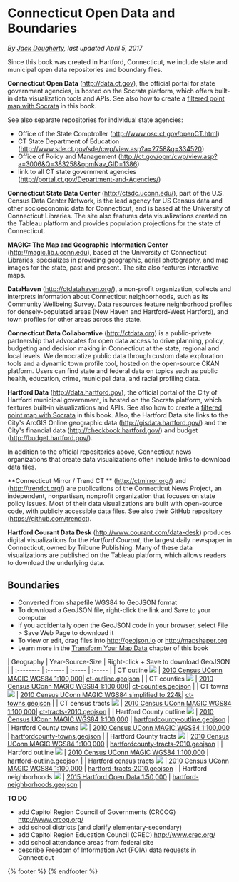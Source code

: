 # Connecticut Open Data and Boundaries
*By [Jack Dougherty](../../introduction/who.md), last updated April 5, 2017*

Since this book was created in Hartford, Connecticut, we include state and municipal open data repositories and boundary files.

**Connecticut Open Data** (http://data.ct.gov), the official portal for state government agencies, is hosted on the Socrata platform, which offers built-in data visualization tools and APIs. See also how to create a [filtered point map with Socrata](../../map/socrata/index.html) in this book.

See also separate repositories for individual state agencies:
- Office of the State Comptroller (http://www.osc.ct.gov/openCT.html)
- CT State Department of Education (http://www.sde.ct.gov/sde/cwp/view.asp?a=2758&q=334520)
- Office of Policy and Management (http://ct.gov/opm/cwp/view.asp?a=3006&Q=383258&opmNav_GID=1386)
- link to all CT state government agencies (http://portal.ct.gov/Department-and-Agencies/)

**Connecticut State Data Center** (http://ctsdc.uconn.edu/), part of the U.S. Census Data Center Network, is the lead agency for US Census data and other socioeconomic data for Connecticut, and is based at the University of Connecticut Libraries. The site also features data visualizations created on the Tableau platform and provides population projections for the state of Connecticut.

**MAGIC: The Map and Geographic Information Center** (http://magic.lib.uconn.edu), based at the University of Connecticut Libraries, specializes in providing geographic, aerial photography, and map images for the state, past and present. The site also features interactive maps.

**DataHaven** (http://ctdatahaven.org/), a non-profit organization, collects and interprets information about Connecticut neighborhoods, such as its Community Wellbeing Survey. Data resources feature neighborhood profiles for densely-populated areas (New Haven and Hartford-West Hartford), and town profiles for other areas across the state.

**Connecticut Data Collaborative** (http://ctdata.org) is a public-private partnership that advocates for open data access to drive planning, policy, budgeting and decision making in Connecticut at the state, regional and local levels. We democratize public data through custom data exploration tools and a dynamic town profile tool, hosted on the open-source CKAN platform. Users can find state and federal data on topics such as public health, education, crime, municipal data, and racial profiling data.

**Hartford Data** (http://data.hartford.gov), the official portal of the City of Hartford municipal government, is hosted on the Socrata platform, which features built-in visualizations and APIs. See also how to create a [filtered point map with Socrata](../../map/socrata/index.html) in this book. Also, the Hartford Data site links to the City's ArcGIS Online geographic data (http://gisdata.hartford.gov/) and the City's financial data (http://checkbook.hartford.gov/) and budget (http://budget.hartford.gov/).

In addition to the official repositories above, Connecticut news organizations that create data visualizations often include links to download data files.

**Connecticut Mirror / Trend CT ** (http://ctmirror.org/) and (http://trendct.org/) are publications of the Connecticut News Project, an independent, nonpartisan, nonprofit organization that focuses on state policy issues. Most of their data visualizations are built with open-source code, with publicly accessible data files. See also their GitHub repository (https://github.com/trendct).

**Hartford Courant Data Desk** (http://www.courant.com/data-desk) produces digital visualizations for the *Hartford Courant*, the largest daily newspaper in Connecticut, owned by Tribune Publishing. Many of these data visualizations are published on the Tableau platform, which allows readers to download the underlying data.

## Boundaries
- Converted from shapefile WGS84 to GeoJSON format
- To download a GeoJSON file, right-click the link and Save to your computer
- If you accidentally open the GeoJSON code in your browser, select File > Save Web Page to download it
- To view or edit, drag files into http://geojson.io or http://mapshaper.org
- Learn more in the [Transform Your Map Data](../../transform) chapter of this book

| Geography | Year-Source-Size  | Right-click + Save to download GeoJSON |
| :-------- | :------ | :----- | :-----   |
| CT outline ![](ct-outline.png) | [2010 Census UConn MAGIC WGS84 1:100,000](http://magic.lib.uconn.edu/connecticut_data.html#boundaries)|  [ct-outline.geojson](https://www.datavizforall.org/find/ct/ct-outline.geojson) |
| CT counties ![](ct-counties.png) | [2010 Census UConn MAGIC WGS84 1:100,000](http://magic.lib.uconn.edu/connecticut_data.html#boundaries)|  [ct-counties.geojson](https://www.datavizforall.org/find/ct/ct-counties.geojson) |
| CT towns ![](ct-towns.png) | [2010 Census UConn MAGIC WGS84 simplified to 224k](http://magic.lib.uconn.edu/connecticut_data.html#boundaries)|  [ct-towns.geojson](https://www.datavizforall.org/find/ct/ct-towns.geojson) |
| CT census tracts ![](ct-tracts-2010.png) | [2010 Census UConn MAGIC WGS84 1:100,000](http://magic.lib.uconn.edu/connecticut_data.html#boundaries)|  [ct-tracts-2010.geojson](https://www.datavizforall.org/find/ct/ct-tracts-2010.geojson) |
| Hartford County outline ![](hartfordcounty-outline.png) | [2010 Census UConn MAGIC WGS84 1:100,000](http://magic.lib.uconn.edu/connecticut_data.html#boundaries) | [hartfordcounty-outline.geojson](https://www.datavizforall.org/find/ct/hartfordcounty-outline.geojson) |
| Hartford County towns ![](hartfordcounty-towns.png) | [2010 Census UConn MAGIC WGS84 1:100,000](http://magic.lib.uconn.edu/connecticut_data.html#boundaries) | [hartfordcounty-towns.geojson](https://www.datavizforall.org/find/ct/hartfordcounty-towns.geojson) |
| Hartford County tracts ![](hartfordcounty-tracts-2010.png) | [2010 Census UConn MAGIC WGS84 1:100,000](http://magic.lib.uconn.edu/connecticut_data.html#boundaries) | [hartfordcounty-tracts-2010.geojson](https://www.datavizforall.org/find/ct/hartfordcounty-tracts-2010.geojson) |
| Hartford outline ![](hartford-outline.png) | [2010 Census UConn MAGIC WGS84 1:100,000](http://magic.lib.uconn.edu/connecticut_data.html#boundaries) | [hartford-outline.geojson](https://www.datavizforall.org/find/ct/hartford-outline.geojson) |
| Hartford census tracts ![](hartford-tracts-2010.png) | [2010 Census UConn MAGIC WGS84 1:100,000](http://magic.lib.uconn.edu/connecticut_data.html#boundaries) | [hartford-tracts-2010.geojson](https://www.datavizforall.org/find/ct/hartford-tracts-2010.geojson) |
| Hartford neighborhoods ![](hartford-neighborhoods.png) | [2015 Hartford Open Data 1:50,000](http://gisdata.hartford.gov/datasets/d3deb11bfd9242ce9c927187c512da9e_5) |  [hartford-neighborhoods.geojson](https://www.datavizforall.org/find/ct/hartford-neighborhoods.geojson) |

**TO DO**
- add Capitol Region Council of Governments (CRCOG) http://www.crcog.org/
- add school districts (and clarify elementary-secondary)
- add Capitol Region Education Council (CREC) http://www.crec.org/
- add school attendance areas from federal site
- describe Freedom of Information Act (FOIA) data requests in Connecticut

{% footer %}
{% endfooter %}
